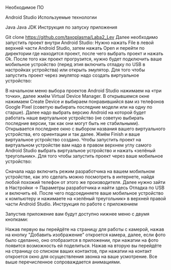Необходимое ПО

Android Studio
Используемые технологии

Java
Java JDK
Инструкция по запуску приложения

Git clone https://github.com/taxoplasma/Laba2_Lev
Далее необходимо запустить проект внутри Android Studio:
Нужно нажать File в левой верхней части Android Studio, затем нажать Open и перейти по директории где находится проект, после чего выбрать проект и нажать Ok.
После того как проект прогрузится, нужно будет подключить ваше мобильное устройство (перед этия включить отладку по USB в настройках устройства) или открыть эмулятор.
Для того чтобы запустить проект через эмулятор надо создать виртуальное устройство:

В начальном меню выбора проектов Android Studio нажимаем на «три точки», далее жмём Virtual Device Manager.
В открывшемся окне нажимаем Create Device и выбираем понравившийся вам из телефонов Google Pixel (советую выбирать последние модели или на одну по старше).
Далее надо выбрать версию Android на которой будет работать наше виртуальное устройство (не советую выбирать последние версии, так как они могут быть не стабильными).
Открывается последнее окно с выбором названия вашего виртуального устройства, его ориентации и так далее. Жмём Finish и ваше виртуальное устройство создано.
Чтобы запустить проект на виртуальном устройстве вам надо в правом верхнем углу самого Android Studio выбрать виртуальное устройство и нажать «зелёный треугольник».
Для того чтобы запустить проект через ваше мобильное устройство:

Сначала надо включить режим разработчика на вашем мобильном устройстве, как это сделать можно посмотреть в интернете, найдя любой похожий телефон от этого же производителя.
Далее нужно зайти в Настройки -> Параметры разработчика и найти здесь Отладка по USB и включить её.
После чего подсоединяете ваше мобильное устройство к компьютеру и нажимаете на «зелёный треугольник» в верхней правой части Android Studio.
Инструкция по работе с приложением

Запустив приложение вам будут доступно нижнее меню с двумя кнопками:

Нажав первую вы перейдёте на страницу для работы с камерой, нажав на кнопку "Добавить изображение" откроется камера, далее, если фото было сделанно, оно отобразится в приложении, при нажатии на фото появится возможность ей поделиться.
Нажав на вторую вы перейдёте на страницу со списком ваших контактов, при нажатии на контакт откроется окно для осуществления звонка на ваше усмотрение.
Все выше перечисленное сопроваждается анимациями.
